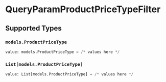 # QueryParamProductPriceTypeFilter


## Supported Types

### `models.ProductPriceType`

```python
value: models.ProductPriceType = /* values here */
```

### `List[models.ProductPriceType]`

```python
value: List[models.ProductPriceType] = /* values here */
```

